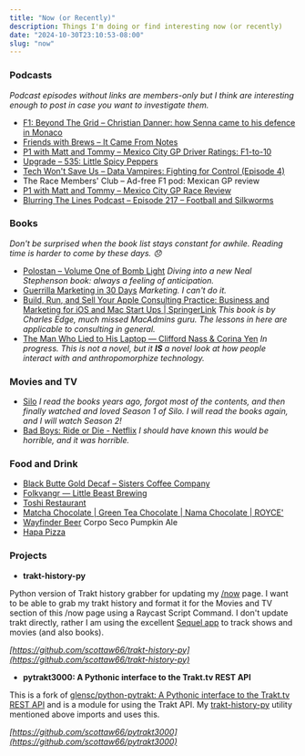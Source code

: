```yaml
---
title: "Now (or Recently)"
description: Things I'm doing or find interesting now (or recently)
date: "2024-10-30T23:10:53-08:00"
slug: "now"
---
```


### Podcasts

*Podcast episodes without links are members-only but I think are interesting enough to post in case you want to investigate them.*

- [F1: Beyond The Grid – Christian Danner: how Senna came to his defence in Monaco](https://overcast.fm/+Nv8KH7roM)
- [Friends with Brews – It Came From Notes](https://overcast.fm/+9SHhIwAtQ)
- [P1 with Matt and Tommy – Mexico City GP Driver Ratings: F1-to-10](https://overcast.fm/+_U3qQdT7w)
- [Upgrade – 535: Little Spicy Peppers](https://overcast.fm/+Fcm-5xXg4)
- [Tech Won't Save Us – Data Vampires: Fighting for Control (Episode 4)](https://overcast.fm/+ZpQDMwZSc)
- The Race Members' Club – Ad-free F1 pod: Mexican GP review
- [P1 with Matt and Tommy – Mexico City GP Race Review](https://overcast.fm/+_U3qVQm3Q)
- [Blurring The Lines Podcast – Episode 217 – Football and Silkworms](https://overcast.fm/+GsOna383c)

### Books

*Don't be surprised when the book list stays constant for awhile. Reading time is harder to come by these days. 😞*

- [Polostan – Volume One of Bomb Light](https://books.apple.com/us/book/polostan/id6474502267) *Diving into a new Neal Stephenson book: always a feeling of anticipation.*
- [Guerrilla Marketing in 30 Days](https://books.apple.com/us/book/guerrilla-marketing-in-30-days/id843779604) *Marketing. I can't do it.*
- [Build, Run, and Sell Your Apple Consulting Practice: Business and Marketing for iOS and Mac Start Ups | SpringerLink](https://link.springer.com/book/10.1007/978-1-4842-3835-6) *This book is by Charles Edge, much missed MacAdmins guru. The lessons in here are applicable to consulting in general.*
- [The Man Who Lied to His Laptop — Clifford Nass & Corina Yen](https://books.apple.com/us/book/the-man-who-lied-to-his-laptop/id385166427) *In progress. This is not a novel, but it **IS** a novel look at how people interact with and anthropomorphize technology.*

### Movies and TV

- [Silo](https://tv.apple.com/us/show/silo/umc.cmc.3yksgc857px0k0rqe5zd4jice) *I read the books years ago, forgot most of the contents, and then finally watched and loved Season 1 of Silo. I will read the books again, and I will watch Season 2!*
- [Bad Boys: Ride or Die - Netflix](https://www.netflix.com/title/81762792) *I should have known this would be horrible, and it was horrible.*

### Food and Drink

- [Black Butte Gold Decaf – Sisters Coffee Company](https://sisterscoffee.com/collections/coffee/products/black-butte-gold-decaf)
- [Folkvangr — Little Beast Brewing](https://www.littlebeastbrewing.com/folkvangr)
- [Toshi Restaurant](https://toshirestaurant.wixsite.com/beaverton)
- [Matcha Chocolate | Green Tea Chocolate | Nama Chocolate | ROYCE'](https://roycechocolate.com/products/nama-chocolate-matcha)
- [Wayfinder Beer](https://www.wayfinder.beer/) Corpo Seco Pumpkin Ale
- [Hapa Pizza](https://www.hapapizza.com/)

### Projects

- **trakt-history-py**

Python version of Trakt history grabber for updating my [/now](https://scottwillsey.com/now/) page. I want to be able to grab my trakt history and format it for the Movies and TV section of this /now page using a Raycast Script Command. I don't update trakt directly, rather I am using the excellent [Sequel app](https://www.getsequel.app) to track shows and movies (and also books).

*[https://github.com/scottaw66/trakt-history-py](https://github.com/scottaw66/trakt-history-py)*

- **pytrakt3000: A Pythonic interface to the Trakt.tv REST API**

This is a fork of [glensc/python-pytrakt: A Pythonic interface to the Trakt.tv REST API](https://github.com/glensc/python-pytrakt) and is a module for using the Trakt API. My [trakt-history-py](https://github.com/scottaw66/trakt-history-py) utility mentioned above imports and uses this.

*[https://github.com/scottaw66/pytrakt3000](https://github.com/scottaw66/pytrakt3000)*
